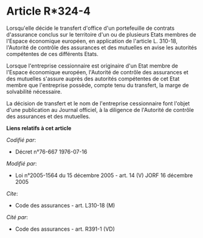 # Article R*324-4

Lorsqu'elle décide le transfert d'office d'un portefeuille de contrats d'assurance conclus sur le territoire d'un ou de
plusieurs Etats membres de l'Espace économique européen, en application de l'article L. 310-18, l'Autorité de contrôle des
assurances et des mutuelles en avise les autorités compétentes de ces différents Etats.

Lorsque l'entreprise cessionnaire est originaire d'un Etat membre de l'Espace économique européen, l'Autorité de contrôle des
assurances et des mutuelles s'assure auprès des autorités compétentes de cet Etat membre que l'entreprise possède, compte
tenu du transfert, la marge de solvabilité nécessaire.

La décision de transfert et le nom de l'entreprise cessionnaire font l'objet d'une publication au Journal officiel, à la
diligence de l'Autorité de contrôle des assurances et des mutuelles.

**Liens relatifs à cet article**

_Codifié par_:

  - Décret n°76-667 1976-07-16

_Modifié par_:

  - Loi n°2005-1564 du 15 décembre 2005 - art. 14 (V) JORF 16 décembre 2005

_Cite_:

  - Code des assurances - art. L310-18 (M)

_Cité par_:

  - Code des assurances - art. R391-1 (VD)

